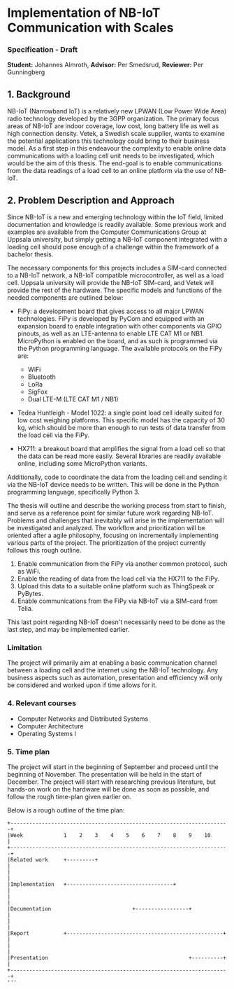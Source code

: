 # Implementation of NB-IoT Communication with Scales
### Specification - Draft

**Student:** Johannes Almroth, **Advisor:** Per Smedsrud, **Reviewer:** Per Gunningberg

## 1. Background
NB-IoT (Narrowband IoT) is a relatively new LPWAN (Low Power Wide Area) radio technology developed by the 3GPP organization. The primary focus areas of NB-IoT are indoor coverage, low cost, long battery life as well as high connection density. Vetek, a Swedish scale supplier, wants to examine the potential applications this technology could bring to their business model. As a first step in this endeavour the complexity to enable online data communications with a loading cell unit needs to be investigated, which would be the aim of this thesis. The end-goal is to enable communications from the data readings of a load cell to an online platform via the use of NB-IoT.


## 2. Problem Description and Approach
Since NB-IoT is a new and emerging technology within the IoT field, limited documentation and knowledge is readily available. Some previous work and examples are available from the Computer Communications Group at Uppsala university, but simply getting a NB-IoT component integrated with a loading cell should pose enough of a challenge within the framework of a bachelor thesis.

The necessary components for this projects includes a SIM-card connected to a NB-IoT network, a NB-IoT compatible microcontroller, as well as a load cell. Uppsala university will provide the NB-IoT SIM-card, and Vetek will provide the rest of the hardware. The specific models and functions of the needed components are outlined below:

* FiPy: a development board that gives access to all major LPWAN technologies. FiPy is developed by PyCom and equipped with an expansion board to enable integration with other components via GPIO pinouts, as well as an LTE-antenna to enable LTE CAT M1 or NB1. MicroPython is enabled on the board, and as such is programmed via the Python programming language. The available protocols on the FiPy are:
	* WiFi
	* Bluetooth
	* LoRa
	* SigFox
	* Dual LTE-M (LTE CAT M1 / NB1)

* Tedea Huntleigh - Model 1022: a single point load cell ideally suited for low cost weighing platforms. This specific model has the capacity of 30 kg, which should be more than enough to run tests of data transfer from the load cell via the FiPy.

* HX711: a breakout board that amplifies the signal from a load cell so that the data can be read more easily. Several libraries are readily available online, including some MicroPython variants. 

Additionally, code to coordinate the data from the loading cell and sending it via the NB-IoT device needs to be written. This will be done in the Python programming language, specifically Python 3. 

The thesis will outline and describe the working process from start to finish, and serve as a reference point for similar future work regarding NB-IoT. Problems and challenges that inevitably will arise in the implementation will be investigated and analyzed. The workflow and prioritization will be oriented after a agile philosophy, focusing on incrementally implementing various parts of the project. The prioritization of the project currently follows this rough outline.

1. Enable communication from the FiPy via another common protocol, such as WiFi.
2. Enable the reading of data from the load cell via the HX711 to the FiPy.
3. Upload this data to a suitable online platform such as ThingSpeak or PyBytes.
4. Enable communications from the FiPy via NB-IoT via a SIM-card from Telia. 

This last point regarding NB-IoT doesn't necessarily need to be done as the last step, and may be implemented earlier.

### Limitation
The project will primarily aim at enabling a basic communication channel between a loading cell and the internet using the NB-IoT technology. Any business aspects such as automation, presentation and efficiency will only be considered and worked upon if time allows for it. 

### 4. Relevant courses
* Computer Networks and Distributed Systems
* Computer Architecture
* Operating Systems I

### 5. Time plan
The project will start in the beginning of September and proceed until the beginning of November. The presentation will be held in the start of December. The project will start with researching previous literature, but hands-on work on the hardware will be done as soon as possible, and follow the rough time-plan given earlier on.

Below is a rough outline of the time plan:

```
+----------------------------------------------------------------------+
|Week             1    2    3    4    5    6    7    8    9    10      |
+----------------------------------------------------------------------+
|Related work     +---------+                                          |                                    
|                                                                      |
|Implementation   +----------------------------------+                 |
|                                                                      |
|Documentation                          +-----------------+            |
|                                                                      |
|Report           +--------------------------------------------------+ |
|                                                                      |
|Presentation                                             +----------+ |
+----------------------------------------------------------------------+
'''
